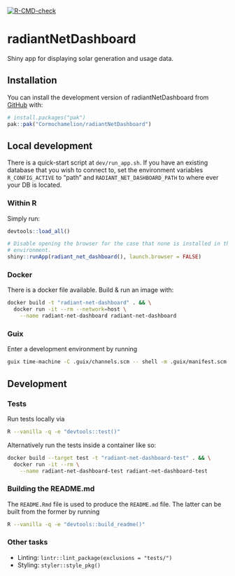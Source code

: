 
<!-- README.md is generated from README.Rmd. Please edit that file -->
<!-- badges: start -->

[![R-CMD-check](https://github.com/Cormochamelion/radiantNetDashboard/actions/workflows/R-CMD-check.yaml/badge.svg)](https://github.com/Cormochamelion/radiantNetDashboard/actions/workflows/R-CMD-check.yaml)
<!-- badges: end -->

# radiantNetDashboard

Shiny app for displaying solar generation and usage data.

## Installation

You can install the development version of radiantNetDashboard from
[GitHub](https://github.com/) with:

``` r
# install.packages("pak")
pak::pak("Cormochamelion/radiantNetDashboard")
```

## Local development

There is a quick-start script at `dev/run_app.sh`. If you have an
existing database that you wish to connect to, set the environment
variables `R_CONFIG_ACTIVE` to “path” and `RADIANT_NET_DASHBOARD_PATH`
to where ever your DB is located.

### Within R

Simply run:

``` r
devtools::load_all()

# Disable opening the browser for the case that none is installed in the
# environment.
shiny::runApp(radiant_net_dashboard(), launch.browser = FALSE)
```

### Docker

There is a docker file available. Build & run an image with:

``` sh
docker build -t "radiant-net-dashboard" . && \
  docker run -it --rm --network=host \
    --name radiant-net-dashboard radiant-net-dashboard
```

### Guix

Enter a development environment by running

``` sh
guix time-machine -C .guix/channels.scm -- shell -m .guix/manifest.scm
```

## Development

### Tests

Run tests locally via

``` sh
R --vanilla -q -e "devtools::test()"
```

Alternatively run the tests inside a container like so:

``` sh
docker build --target test -t "radiant-net-dashboard-test" . && \
  docker run -it --rm \
    --name radiant-net-dashboard-test radiant-net-dashboard-test
```

### Building the README.md

The `README.Rmd` file is used to produce the `README.md` file. The
latter can be built from the former by running

``` sh
R --vanilla -q -e "devtools::build_readme()"
```

### Other tasks

- Linting: `lintr::lint_package(exclusions = "tests/")`
- Styling: `styler::style_pkg()`
